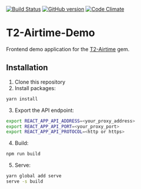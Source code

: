 [![Build Status](https://travis-ci.org/matteolc/t2-airtime-demo.svg?branch=master)](https://travis-ci.org/matteolc/t2-airtime-demo)
[![GitHub version](https://badge.fury.io/gh/matteolc%2Ft2-airtime-demo.svg)](https://badge.fury.io/gh/matteolc%2Ft2-airtime-demo)
[![Code Climate](https://codeclimate.com/github/matteolc/t2-airtime-demo.png)](https://codeclimate.com/github/matteolc/t2-airtime-demo)

T2-Airtime-Demo
===============

Frontend demo application for the [T2-Airtime](https://github.com/matteolc/t2_airtime) gem.

## Installation

1. Clone this repository
2. Install packages:

```sh
yarn install
```

3. Export the API endpoint:

```sh
export REACT_APP_API_ADDRESS=<your_proxy_address>
export REACT_APP_API_PORT=<your_proxy_port>
export REACT_APP_API_PROTOCOL=<http or https>
```

4. Build:

```sh
npm run build
```

5. Serve:

```sh
yarn global add serve
serve -s build
```  